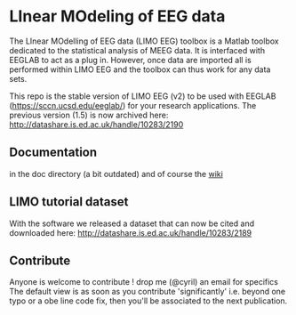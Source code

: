 # LInear MOdeling of EEG data

The LInear MOdelling of EEG data (LIMO EEG) toolbox is a Matlab toolbox dedicated to the statistical analysis of MEEG data. It is interfaced with EEGLAB to act as a plug in. However, once data are imported all is performed within LIMO EEG and the toolbox can thus work for any data sets.

This repo is the stable version of LIMO EEG (v2) to be used with EEGLAB (https://sccn.ucsd.edu/eeglab/) for your research applications. The previous version (1.5) is now archived here: http://datashare.is.ed.ac.uk/handle/10283/2190

## Documentation
in the doc directory (a bit outdated)
and of course the [wiki](https://github.com/LIMO-EEG-Toolbox/limo_eeg/wiki)

## LIMO tutorial dataset

With the software we released a dataset that can now be cited and downloaded here: http://datashare.is.ed.ac.uk/handle/10283/2189

## Contribute

Anyone is welcome to contribute ! drop me (@cyril) an email for specifics
The default view is as soon as you contribute 'significantly' i.e. beyond one typo or a obe line code fix, then you'll be associated to the next publication.
